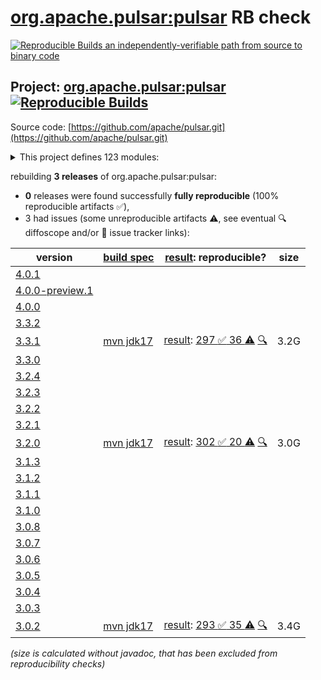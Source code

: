 [org.apache.pulsar:pulsar](https://central.sonatype.com/artifact/org.apache.pulsar/pulsar/versions) RB check
=======

[![Reproducible Builds](https://reproducible-builds.org/images/logos/rb.svg) an independently-verifiable path from source to binary code](https://reproducible-builds.org/)

## Project: [org.apache.pulsar:pulsar](https://central.sonatype.com/artifact/org.apache.pulsar/pulsar/versions) [![Reproducible Builds](https://img.shields.io/endpoint?url=https://raw.githubusercontent.com/jvm-repo-rebuild/reproducible-central/master/content/org/apache/pulsar/badge.json)](https://github.com/jvm-repo-rebuild/reproducible-central/blob/master/content/org/apache/pulsar/README.md)

Source code: [https://github.com/apache/pulsar.git](https://github.com/apache/pulsar.git)

<details><summary>This project defines 123 modules:</summary>

* [org.apache.pulsar.tests:integration](https://central.sonatype.com/artifact/org.apache.pulsar.tests/integration/overview)
* [org.apache.pulsar:bouncy-castle-bc](https://central.sonatype.com/artifact/org.apache.pulsar/bouncy-castle-bc/overview)
* [org.apache.pulsar:bouncy-castle-bcfips](https://central.sonatype.com/artifact/org.apache.pulsar/bouncy-castle-bcfips/overview)
* [org.apache.pulsar:bouncy-castle-parent](https://central.sonatype.com/artifact/org.apache.pulsar/bouncy-castle-parent/overview)
* [org.apache.pulsar:buildtools](https://central.sonatype.com/artifact/org.apache.pulsar/buildtools/overview)
* [org.apache.pulsar:distribution](https://central.sonatype.com/artifact/org.apache.pulsar/distribution/overview)
* [org.apache.pulsar:docker-images](https://central.sonatype.com/artifact/org.apache.pulsar/docker-images/overview)
* [org.apache.pulsar:jclouds-shaded](https://central.sonatype.com/artifact/org.apache.pulsar/jclouds-shaded/overview)
* [org.apache.pulsar:jetcd-core-shaded](https://central.sonatype.com/artifact/org.apache.pulsar/jetcd-core-shaded/overview)
* [org.apache.pulsar:managed-ledger](https://central.sonatype.com/artifact/org.apache.pulsar/managed-ledger/overview)
* [org.apache.pulsar:pulsar](https://central.sonatype.com/artifact/org.apache.pulsar/pulsar/overview)
* [org.apache.pulsar:pulsar-all-docker-image](https://central.sonatype.com/artifact/org.apache.pulsar/pulsar-all-docker-image/overview)
* [org.apache.pulsar:pulsar-bom](https://central.sonatype.com/artifact/org.apache.pulsar/pulsar-bom/overview)
* [org.apache.pulsar:pulsar-broker](https://central.sonatype.com/artifact/org.apache.pulsar/pulsar-broker/overview)
* [org.apache.pulsar:pulsar-broker-auth-athenz](https://central.sonatype.com/artifact/org.apache.pulsar/pulsar-broker-auth-athenz/overview)
* [org.apache.pulsar:pulsar-broker-auth-oidc](https://central.sonatype.com/artifact/org.apache.pulsar/pulsar-broker-auth-oidc/overview)
* [org.apache.pulsar:pulsar-broker-auth-sasl](https://central.sonatype.com/artifact/org.apache.pulsar/pulsar-broker-auth-sasl/overview)
* [org.apache.pulsar:pulsar-broker-common](https://central.sonatype.com/artifact/org.apache.pulsar/pulsar-broker-common/overview)
* [org.apache.pulsar:pulsar-cli-utils](https://central.sonatype.com/artifact/org.apache.pulsar/pulsar-cli-utils/overview)
* [org.apache.pulsar:pulsar-client](https://central.sonatype.com/artifact/org.apache.pulsar/pulsar-client/overview)
* [org.apache.pulsar:pulsar-client-1x](https://central.sonatype.com/artifact/org.apache.pulsar/pulsar-client-1x/overview)
* [org.apache.pulsar:pulsar-client-1x-base](https://central.sonatype.com/artifact/org.apache.pulsar/pulsar-client-1x-base/overview)
* [org.apache.pulsar:pulsar-client-2x-shaded](https://central.sonatype.com/artifact/org.apache.pulsar/pulsar-client-2x-shaded/overview)
* [org.apache.pulsar:pulsar-client-admin](https://central.sonatype.com/artifact/org.apache.pulsar/pulsar-client-admin/overview)
* [org.apache.pulsar:pulsar-client-admin-api](https://central.sonatype.com/artifact/org.apache.pulsar/pulsar-client-admin-api/overview)
* [org.apache.pulsar:pulsar-client-admin-original](https://central.sonatype.com/artifact/org.apache.pulsar/pulsar-client-admin-original/overview)
* [org.apache.pulsar:pulsar-client-all](https://central.sonatype.com/artifact/org.apache.pulsar/pulsar-client-all/overview)
* [org.apache.pulsar:pulsar-client-api](https://central.sonatype.com/artifact/org.apache.pulsar/pulsar-client-api/overview)
* [org.apache.pulsar:pulsar-client-auth-athenz](https://central.sonatype.com/artifact/org.apache.pulsar/pulsar-client-auth-athenz/overview)
* [org.apache.pulsar:pulsar-client-auth-sasl](https://central.sonatype.com/artifact/org.apache.pulsar/pulsar-client-auth-sasl/overview)
* [org.apache.pulsar:pulsar-client-messagecrypto-bc](https://central.sonatype.com/artifact/org.apache.pulsar/pulsar-client-messagecrypto-bc/overview)
* [org.apache.pulsar:pulsar-client-original](https://central.sonatype.com/artifact/org.apache.pulsar/pulsar-client-original/overview)
* [org.apache.pulsar:pulsar-client-tools](https://central.sonatype.com/artifact/org.apache.pulsar/pulsar-client-tools/overview)
* [org.apache.pulsar:pulsar-client-tools-api](https://central.sonatype.com/artifact/org.apache.pulsar/pulsar-client-tools-api/overview)
* [org.apache.pulsar:pulsar-common](https://central.sonatype.com/artifact/org.apache.pulsar/pulsar-common/overview)
* [org.apache.pulsar:pulsar-config-validation](https://central.sonatype.com/artifact/org.apache.pulsar/pulsar-config-validation/overview)
* [org.apache.pulsar:pulsar-docker-image](https://central.sonatype.com/artifact/org.apache.pulsar/pulsar-docker-image/overview)
* [org.apache.pulsar:pulsar-docs-tools](https://central.sonatype.com/artifact/org.apache.pulsar/pulsar-docs-tools/overview)
* [org.apache.pulsar:pulsar-functions](https://central.sonatype.com/artifact/org.apache.pulsar/pulsar-functions/overview)
* [org.apache.pulsar:pulsar-functions-api](https://central.sonatype.com/artifact/org.apache.pulsar/pulsar-functions-api/overview)
* [org.apache.pulsar:pulsar-functions-api-examples](https://central.sonatype.com/artifact/org.apache.pulsar/pulsar-functions-api-examples/overview)
* [org.apache.pulsar:pulsar-functions-api-examples-builtin](https://central.sonatype.com/artifact/org.apache.pulsar/pulsar-functions-api-examples-builtin/overview)
* [org.apache.pulsar:pulsar-functions-instance](https://central.sonatype.com/artifact/org.apache.pulsar/pulsar-functions-instance/overview)
* [org.apache.pulsar:pulsar-functions-local-runner](https://central.sonatype.com/artifact/org.apache.pulsar/pulsar-functions-local-runner/overview)
* [org.apache.pulsar:pulsar-functions-local-runner-original](https://central.sonatype.com/artifact/org.apache.pulsar/pulsar-functions-local-runner-original/overview)
* [org.apache.pulsar:pulsar-functions-proto](https://central.sonatype.com/artifact/org.apache.pulsar/pulsar-functions-proto/overview)
* [org.apache.pulsar:pulsar-functions-runtime](https://central.sonatype.com/artifact/org.apache.pulsar/pulsar-functions-runtime/overview)
* [org.apache.pulsar:pulsar-functions-runtime-all](https://central.sonatype.com/artifact/org.apache.pulsar/pulsar-functions-runtime-all/overview)
* [org.apache.pulsar:pulsar-functions-secrets](https://central.sonatype.com/artifact/org.apache.pulsar/pulsar-functions-secrets/overview)
* [org.apache.pulsar:pulsar-functions-utils](https://central.sonatype.com/artifact/org.apache.pulsar/pulsar-functions-utils/overview)
* [org.apache.pulsar:pulsar-functions-worker](https://central.sonatype.com/artifact/org.apache.pulsar/pulsar-functions-worker/overview)
* [org.apache.pulsar:pulsar-io](https://central.sonatype.com/artifact/org.apache.pulsar/pulsar-io/overview)
* [org.apache.pulsar:pulsar-io-aerospike](https://central.sonatype.com/artifact/org.apache.pulsar/pulsar-io-aerospike/overview)
* [org.apache.pulsar:pulsar-io-alluxio](https://central.sonatype.com/artifact/org.apache.pulsar/pulsar-io-alluxio/overview)
* [org.apache.pulsar:pulsar-io-aws](https://central.sonatype.com/artifact/org.apache.pulsar/pulsar-io-aws/overview)
* [org.apache.pulsar:pulsar-io-azuredataexplorer](https://central.sonatype.com/artifact/org.apache.pulsar/pulsar-io-azuredataexplorer/overview)
* [org.apache.pulsar:pulsar-io-batch-data-generator](https://central.sonatype.com/artifact/org.apache.pulsar/pulsar-io-batch-data-generator/overview)
* [org.apache.pulsar:pulsar-io-batch-discovery-triggerers](https://central.sonatype.com/artifact/org.apache.pulsar/pulsar-io-batch-discovery-triggerers/overview)
* [org.apache.pulsar:pulsar-io-canal](https://central.sonatype.com/artifact/org.apache.pulsar/pulsar-io-canal/overview)
* [org.apache.pulsar:pulsar-io-cassandra](https://central.sonatype.com/artifact/org.apache.pulsar/pulsar-io-cassandra/overview)
* [org.apache.pulsar:pulsar-io-common](https://central.sonatype.com/artifact/org.apache.pulsar/pulsar-io-common/overview)
* [org.apache.pulsar:pulsar-io-core](https://central.sonatype.com/artifact/org.apache.pulsar/pulsar-io-core/overview)
* [org.apache.pulsar:pulsar-io-data-generator](https://central.sonatype.com/artifact/org.apache.pulsar/pulsar-io-data-generator/overview)
* [org.apache.pulsar:pulsar-io-debezium](https://central.sonatype.com/artifact/org.apache.pulsar/pulsar-io-debezium/overview)
* [org.apache.pulsar:pulsar-io-debezium-core](https://central.sonatype.com/artifact/org.apache.pulsar/pulsar-io-debezium-core/overview)
* [org.apache.pulsar:pulsar-io-debezium-mongodb](https://central.sonatype.com/artifact/org.apache.pulsar/pulsar-io-debezium-mongodb/overview)
* [org.apache.pulsar:pulsar-io-debezium-mssql](https://central.sonatype.com/artifact/org.apache.pulsar/pulsar-io-debezium-mssql/overview)
* [org.apache.pulsar:pulsar-io-debezium-mysql](https://central.sonatype.com/artifact/org.apache.pulsar/pulsar-io-debezium-mysql/overview)
* [org.apache.pulsar:pulsar-io-debezium-oracle](https://central.sonatype.com/artifact/org.apache.pulsar/pulsar-io-debezium-oracle/overview)
* [org.apache.pulsar:pulsar-io-debezium-postgres](https://central.sonatype.com/artifact/org.apache.pulsar/pulsar-io-debezium-postgres/overview)
* [org.apache.pulsar:pulsar-io-distribution](https://central.sonatype.com/artifact/org.apache.pulsar/pulsar-io-distribution/overview)
* [org.apache.pulsar:pulsar-io-docs](https://central.sonatype.com/artifact/org.apache.pulsar/pulsar-io-docs/overview)
* [org.apache.pulsar:pulsar-io-dynamodb](https://central.sonatype.com/artifact/org.apache.pulsar/pulsar-io-dynamodb/overview)
* [org.apache.pulsar:pulsar-io-elastic-search](https://central.sonatype.com/artifact/org.apache.pulsar/pulsar-io-elastic-search/overview)
* [org.apache.pulsar:pulsar-io-file](https://central.sonatype.com/artifact/org.apache.pulsar/pulsar-io-file/overview)
* [org.apache.pulsar:pulsar-io-flume](https://central.sonatype.com/artifact/org.apache.pulsar/pulsar-io-flume/overview)
* [org.apache.pulsar:pulsar-io-hbase](https://central.sonatype.com/artifact/org.apache.pulsar/pulsar-io-hbase/overview)
* [org.apache.pulsar:pulsar-io-hdfs2](https://central.sonatype.com/artifact/org.apache.pulsar/pulsar-io-hdfs2/overview)
* [org.apache.pulsar:pulsar-io-hdfs3](https://central.sonatype.com/artifact/org.apache.pulsar/pulsar-io-hdfs3/overview)
* [org.apache.pulsar:pulsar-io-http](https://central.sonatype.com/artifact/org.apache.pulsar/pulsar-io-http/overview)
* [org.apache.pulsar:pulsar-io-influxdb](https://central.sonatype.com/artifact/org.apache.pulsar/pulsar-io-influxdb/overview)
* [org.apache.pulsar:pulsar-io-jdbc](https://central.sonatype.com/artifact/org.apache.pulsar/pulsar-io-jdbc/overview)
* [org.apache.pulsar:pulsar-io-jdbc-clickhouse](https://central.sonatype.com/artifact/org.apache.pulsar/pulsar-io-jdbc-clickhouse/overview)
* [org.apache.pulsar:pulsar-io-jdbc-core](https://central.sonatype.com/artifact/org.apache.pulsar/pulsar-io-jdbc-core/overview)
* [org.apache.pulsar:pulsar-io-jdbc-mariadb](https://central.sonatype.com/artifact/org.apache.pulsar/pulsar-io-jdbc-mariadb/overview)
* [org.apache.pulsar:pulsar-io-jdbc-openmldb](https://central.sonatype.com/artifact/org.apache.pulsar/pulsar-io-jdbc-openmldb/overview)
* [org.apache.pulsar:pulsar-io-jdbc-postgres](https://central.sonatype.com/artifact/org.apache.pulsar/pulsar-io-jdbc-postgres/overview)
* [org.apache.pulsar:pulsar-io-jdbc-sqlite](https://central.sonatype.com/artifact/org.apache.pulsar/pulsar-io-jdbc-sqlite/overview)
* [org.apache.pulsar:pulsar-io-kafka](https://central.sonatype.com/artifact/org.apache.pulsar/pulsar-io-kafka/overview)
* [org.apache.pulsar:pulsar-io-kafka-connect-adaptor](https://central.sonatype.com/artifact/org.apache.pulsar/pulsar-io-kafka-connect-adaptor/overview)
* [org.apache.pulsar:pulsar-io-kafka-connect-adaptor-nar](https://central.sonatype.com/artifact/org.apache.pulsar/pulsar-io-kafka-connect-adaptor-nar/overview)
* [org.apache.pulsar:pulsar-io-kinesis](https://central.sonatype.com/artifact/org.apache.pulsar/pulsar-io-kinesis/overview)
* [org.apache.pulsar:pulsar-io-mongo](https://central.sonatype.com/artifact/org.apache.pulsar/pulsar-io-mongo/overview)
* [org.apache.pulsar:pulsar-io-netty](https://central.sonatype.com/artifact/org.apache.pulsar/pulsar-io-netty/overview)
* [org.apache.pulsar:pulsar-io-nsq](https://central.sonatype.com/artifact/org.apache.pulsar/pulsar-io-nsq/overview)
* [org.apache.pulsar:pulsar-io-rabbitmq](https://central.sonatype.com/artifact/org.apache.pulsar/pulsar-io-rabbitmq/overview)
* [org.apache.pulsar:pulsar-io-redis](https://central.sonatype.com/artifact/org.apache.pulsar/pulsar-io-redis/overview)
* [org.apache.pulsar:pulsar-io-solr](https://central.sonatype.com/artifact/org.apache.pulsar/pulsar-io-solr/overview)
* [org.apache.pulsar:pulsar-io-twitter](https://central.sonatype.com/artifact/org.apache.pulsar/pulsar-io-twitter/overview)
* [org.apache.pulsar:pulsar-metadata](https://central.sonatype.com/artifact/org.apache.pulsar/pulsar-metadata/overview)
* [org.apache.pulsar:pulsar-offloader-distribution](https://central.sonatype.com/artifact/org.apache.pulsar/pulsar-offloader-distribution/overview)
* [org.apache.pulsar:pulsar-opentelemetry](https://central.sonatype.com/artifact/org.apache.pulsar/pulsar-opentelemetry/overview)
* [org.apache.pulsar:pulsar-package-bookkeeper-storage](https://central.sonatype.com/artifact/org.apache.pulsar/pulsar-package-bookkeeper-storage/overview)
* [org.apache.pulsar:pulsar-package-core](https://central.sonatype.com/artifact/org.apache.pulsar/pulsar-package-core/overview)
* [org.apache.pulsar:pulsar-package-filesystem-storage](https://central.sonatype.com/artifact/org.apache.pulsar/pulsar-package-filesystem-storage/overview)
* [org.apache.pulsar:pulsar-package-management](https://central.sonatype.com/artifact/org.apache.pulsar/pulsar-package-management/overview)
* [org.apache.pulsar:pulsar-presto-connector](https://central.sonatype.com/artifact/org.apache.pulsar/pulsar-presto-connector/overview)
* [org.apache.pulsar:pulsar-presto-connector-original](https://central.sonatype.com/artifact/org.apache.pulsar/pulsar-presto-connector-original/overview)
* [org.apache.pulsar:pulsar-presto-distribution](https://central.sonatype.com/artifact/org.apache.pulsar/pulsar-presto-distribution/overview)
* [org.apache.pulsar:pulsar-proxy](https://central.sonatype.com/artifact/org.apache.pulsar/pulsar-proxy/overview)
* [org.apache.pulsar:pulsar-server-distribution](https://central.sonatype.com/artifact/org.apache.pulsar/pulsar-server-distribution/overview)
* [org.apache.pulsar:pulsar-shell-distribution](https://central.sonatype.com/artifact/org.apache.pulsar/pulsar-shell-distribution/overview)
* [org.apache.pulsar:pulsar-sql](https://central.sonatype.com/artifact/org.apache.pulsar/pulsar-sql/overview)
* [org.apache.pulsar:pulsar-testclient](https://central.sonatype.com/artifact/org.apache.pulsar/pulsar-testclient/overview)
* [org.apache.pulsar:pulsar-transaction-common](https://central.sonatype.com/artifact/org.apache.pulsar/pulsar-transaction-common/overview)
* [org.apache.pulsar:pulsar-transaction-coordinator](https://central.sonatype.com/artifact/org.apache.pulsar/pulsar-transaction-coordinator/overview)
* [org.apache.pulsar:pulsar-transaction-parent](https://central.sonatype.com/artifact/org.apache.pulsar/pulsar-transaction-parent/overview)
* [org.apache.pulsar:pulsar-websocket](https://central.sonatype.com/artifact/org.apache.pulsar/pulsar-websocket/overview)
* [org.apache.pulsar:structured-event-log](https://central.sonatype.com/artifact/org.apache.pulsar/structured-event-log/overview)
* [org.apache.pulsar:testmocks](https://central.sonatype.com/artifact/org.apache.pulsar/testmocks/overview)
* [org.apache.pulsar:tiered-storage-file-system](https://central.sonatype.com/artifact/org.apache.pulsar/tiered-storage-file-system/overview)
* [org.apache.pulsar:tiered-storage-jcloud](https://central.sonatype.com/artifact/org.apache.pulsar/tiered-storage-jcloud/overview)
* [org.apache.pulsar:tiered-storage-parent](https://central.sonatype.com/artifact/org.apache.pulsar/tiered-storage-parent/overview)
</details>

rebuilding **3 releases** of org.apache.pulsar:pulsar:
- **0** releases were found successfully **fully reproducible** (100% reproducible artifacts :white_check_mark:),
- 3 had issues (some unreproducible artifacts :warning:, see eventual :mag: diffoscope and/or :memo: issue tracker links):

| version | [build spec](/BUILDSPEC.md) | [result](https://reproducible-builds.org/docs/jvm/): reproducible? | size |
| -- | --------- | ------ | -- |
| [4.0.1](https://central.sonatype.com/artifact/org.apache.pulsar/pulsar/4.0.1/pom) | | | |
| [4.0.0-preview.1](https://central.sonatype.com/artifact/org.apache.pulsar/pulsar/4.0.0-preview.1/pom) | | | |
| [4.0.0](https://central.sonatype.com/artifact/org.apache.pulsar/pulsar/4.0.0/pom) | | | |
| [3.3.2](https://central.sonatype.com/artifact/org.apache.pulsar/pulsar/3.3.2/pom) | | | |
| [3.3.1](https://central.sonatype.com/artifact/org.apache.pulsar/pulsar/3.3.1/pom) | [mvn jdk17](pulsar-3.3.1.buildspec) | [result](pulsar-3.3.1.buildinfo): [297 :white_check_mark:  36 :warning:](pulsar-3.3.1.buildcompare) [:mag:](pulsar-3.3.1.diffoscope) | 3.2G |
| [3.3.0](https://central.sonatype.com/artifact/org.apache.pulsar/pulsar/3.3.0/pom) | | | |
| [3.2.4](https://central.sonatype.com/artifact/org.apache.pulsar/pulsar/3.2.4/pom) | | | |
| [3.2.3](https://central.sonatype.com/artifact/org.apache.pulsar/pulsar/3.2.3/pom) | | | |
| [3.2.2](https://central.sonatype.com/artifact/org.apache.pulsar/pulsar/3.2.2/pom) | | | |
| [3.2.1](https://central.sonatype.com/artifact/org.apache.pulsar/pulsar/3.2.1/pom) | | | |
| [3.2.0](https://central.sonatype.com/artifact/org.apache.pulsar/pulsar/3.2.0/pom) | [mvn jdk17](pulsar-3.2.0.buildspec) | [result](pulsar-3.2.0.buildinfo): [302 :white_check_mark:  20 :warning:](pulsar-3.2.0.buildcompare) [:mag:](pulsar-3.2.0.diffoscope) | 3.0G |
| [3.1.3](https://central.sonatype.com/artifact/org.apache.pulsar/pulsar/3.1.3/pom) | | | |
| [3.1.2](https://central.sonatype.com/artifact/org.apache.pulsar/pulsar/3.1.2/pom) | | | |
| [3.1.1](https://central.sonatype.com/artifact/org.apache.pulsar/pulsar/3.1.1/pom) | | | |
| [3.1.0](https://central.sonatype.com/artifact/org.apache.pulsar/pulsar/3.1.0/pom) | | | |
| [3.0.8](https://central.sonatype.com/artifact/org.apache.pulsar/pulsar/3.0.8/pom) | | | |
| [3.0.7](https://central.sonatype.com/artifact/org.apache.pulsar/pulsar/3.0.7/pom) | | | |
| [3.0.6](https://central.sonatype.com/artifact/org.apache.pulsar/pulsar/3.0.6/pom) | | | |
| [3.0.5](https://central.sonatype.com/artifact/org.apache.pulsar/pulsar/3.0.5/pom) | | | |
| [3.0.4](https://central.sonatype.com/artifact/org.apache.pulsar/pulsar/3.0.4/pom) | | | |
| [3.0.3](https://central.sonatype.com/artifact/org.apache.pulsar/pulsar/3.0.3/pom) | | | |
| [3.0.2](https://central.sonatype.com/artifact/org.apache.pulsar/pulsar/3.0.2/pom) | [mvn jdk17](pulsar-3.0.2.buildspec) | [result](pulsar-3.0.2.buildinfo): [293 :white_check_mark:  35 :warning:](pulsar-3.0.2.buildcompare) [:mag:](pulsar-3.0.2.diffoscope) | 3.4G |

<i>(size is calculated without javadoc, that has been excluded from reproducibility checks)</i>
